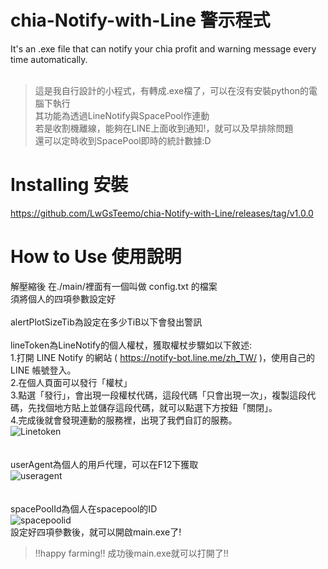 # chia-Notify-with-Line 警示程式
It's an .exe file that can notify your chia profit and warning message every time automatically.<br><br>
>這是我自行設計的小程式，有轉成.exe檔了，可以在沒有安裝python的電腦下執行<br>
>其功能為透過LineNotify與SpacePool作連動<br>
>若是收割機離線，能夠在LINE上面收到通知!，就可以及早排除問題<br>
>還可以定時收到SpacePool即時的統計數據:D<br>

# Installing 安裝
https://github.com/LwGsTeemo/chia-Notify-with-Line/releases/tag/v1.0.0

# How to Use 使用說明

解壓縮後 在./main/裡面有一個叫做 config.txt 的檔案<br>
須將個人的四項參數設定好<br><br>
alertPlotSizeTib為設定在多少TiB以下會發出警訊<br><br>
lineToken為LineNotify的個人權杖，獲取權杖步驟如以下敘述:<br>
1.打開 LINE Notify 的網站 ( https://notify-bot.line.me/zh_TW/ )，使用自己的 LINE 帳號登入。<br>
2.在個人頁面可以發行「權杖」<br>
3.點選「發行」，會出現一段權杖代碼，這段代碼「只會出現一次」，複製這段代碼，先找個地方貼上並儲存這段代碼，就可以點選下方按鈕「關閉」。<br>
4.完成後就會發現連動的服務裡，出現了我們自訂的服務。<br>
![Linetoken](https://user-images.githubusercontent.com/72924522/138567011-74a0da56-aa29-47c7-897c-78d1aea19ae5.jpg)
<br><br><br>
userAgent為個人的用戶代理，可以在F12下獲取<br>
![useragent](https://user-images.githubusercontent.com/72924522/138566588-669877fb-7705-4c1b-bfe0-16ab7ff65b71.png)
<br><br><br>
spacePoolId為個人在spacepool的ID<br>
![spacepoolid](https://user-images.githubusercontent.com/72924522/138566651-8d0b648d-7037-48bb-aaa2-4d8be821b7bf.png)
<br>
設定好四項參數後，就可以開啟main.exe了!<br>



>!!happy farming!!
>成功後main.exe就可以打開了!!

